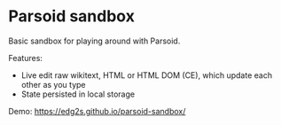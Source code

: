 Parsoid sandbox
===============

Basic sandbox for playing around with Parsoid.

Features:
* Live edit raw wikitext, HTML or HTML DOM (CE), which update each other as you type
* State persisted in local storage

Demo: https://edg2s.github.io/parsoid-sandbox/
